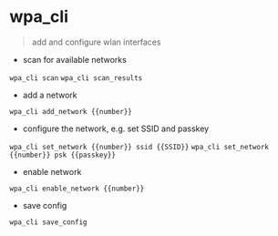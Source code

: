 # wpa_cli

> add and configure wlan interfaces

- scan for available networks

`wpa_cli scan`
`wpa_cli scan_results`

- add a network

`wpa_cli add_network {{number}}`

- configure the network, e.g. set SSID and passkey

`wpa_cli set_network {{number}} ssid {{SSID}}`
`wpa_cli set_network {{number}} psk {{passkey}}`

- enable network

`wpa_cli enable_network {{number}}`

- save config

`wpa_cli save_config`

